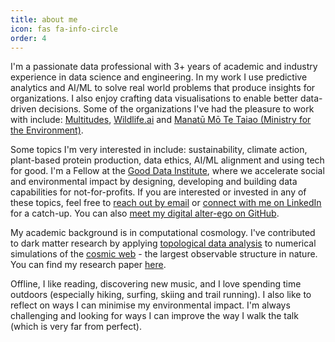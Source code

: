 ```yaml
---
title: about me
icon: fas fa-info-circle
order: 4
---
```


I'm a passionate data professional with 3+ years of academic and industry experience in data science and engineering. In my work I use predictive analytics and AI/ML to solve real world problems that produce insights for organizations. I also enjoy crafting data visualisations to enable better data-driven decisions.
Some of the organizations I've had the pleasure to work with include: [Multitudes](https://www.multitudes.co/), [Wildlife.ai](https://www.wildlife.ai/about/) and [Manatū Mō Te Taiao (Ministry for the Environment)](https://environment.govt.nz/).

Some topics I'm very interested in include: sustainability, climate action, plant-based protein production, data ethics, AI/ML alignment and using tech for good. I'm a Fellow at the [Good Data Institute](https://www.gooddatainstitute.com/), where we accelerate social and environmental impact by designing, developing and building data capabilities for not-for-profits.
If you are interested or invested in any of these topics, feel free to [reach out by email](mailto:raulbv.personal@gmail.com) or [connect with me on LinkedIn](https://www.linkedin.com/in/raul-bermejo-059b94208/) for a catch-up.  You can also [meet my digital alter-ego on GitHub](https://github.com/raul-bermejo).


My academic background is in computational cosmology. I've contributed to dark matter research by applying [topological data analysis](https://en.wikipedia.org/wiki/Topological_data_analysis) to numerical simulations of the [cosmic web](https://bigthink.com/hard-science/cosmic-web/) - the largest observable structure in nature. You can find my research paper [here](https://arxiv.org/abs/2206.14655).


Offline, I like reading, discovering new music, and I love spending time outdoors (especially hiking, surfing, skiing and trail running). I also like to reflect on ways I can minimise my environmental impact. I'm always challenging and looking for ways I can improve the way I walk the talk (which is very far from perfect).
